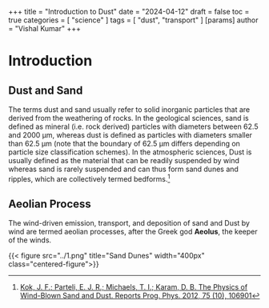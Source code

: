 +++
title = "Introduction to Dust"
date = "2024-04-12"
draft = false
toc = true
categories = [ "science" ]
tags = [ "dust", "transport" ]
[params]
author = "Vishal Kumar"
+++


# Introduction

## Dust and Sand

The terms dust and sand usually refer to solid inorganic particles that are derived from the weathering of rocks. In the geological sciences, sand is defined as mineral (i.e. rock derived) particles with diameters between 62.5 and 2000 µm, whereas dust is defined as particles with diameters smaller than 62.5 µm (note that the boundary of 62.5 µm differs depending on particle size classification schemes). In the atmospheric sciences, Dust is usually defined as the material that can be readily suspended by wind whereas sand is rarely suspended and can thus form sand dunes and ripples, which are collectively termed bedforms.[^1]


## Aeolian Process

The wind-driven emission, transport, and deposition of sand and Dust by wind are termed aeolian processes, after the Greek god __Aeolus__, the keeper of the winds.

{{< figure src="../1.png" title="Sand Dunes" width="400px" class="centered-figure">}}



[^1]: [Kok, J. F.; Parteli, E. J. R.; Michaels, T. I.; Karam, D. B. The Physics of Wind-Blown Sand and Dust. Reports Prog. Phys. 2012, 75 (10), 106901](https://doi.org/10.1088/0034-4885/75/10/106901)
[^2]: [Michael E. Brookfield, 2011. "Aeolian processes and features in cool  climates", Ice Marginal and Periglacial Processes and Sediments, I. P.  Martini, H. M. French, A. PéRez Alberti](https://doi.org/10.1144/SP354.16)
